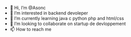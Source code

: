 - 👋 Hi, I’m @Asonc
- 👀 I’m interested in backend devoleper
- 🌱 I’m currently learning java c python php and html/css
- 💞️ I’m looking to collaborate on startup de devloppement
- 📫 How to reach me 

<!---
Asonc/Asonc is a ✨ special ✨ repository because its `README.md` (this file) appears on your GitHub profile.
You can click the Preview link to take a look at your changes.
--->
